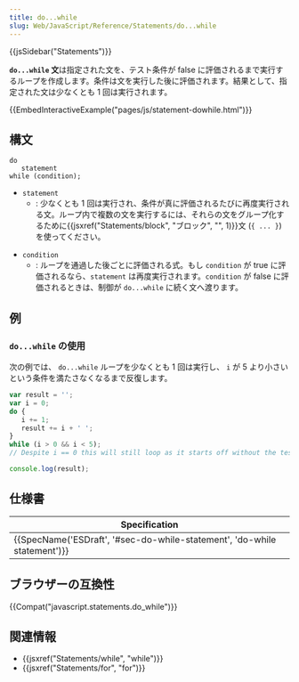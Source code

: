 ```yaml
---
title: do...while
slug: Web/JavaScript/Reference/Statements/do...while
---
```

{{jsSidebar("Statements")}}

**`do...while` 文**は指定された文を、テスト条件が false に評価されるまで実行するループを作成します。条件は文を実行した後に評価されます。結果として、指定された文は少なくとも 1 回は実行されます。

{{EmbedInteractiveExample("pages/js/statement-dowhile.html")}}

## 構文

```
do
   statement
while (condition);
```

- `statement`
  - : 少なくとも 1 回は実行され、条件が真に評価されるたびに再度実行される文。ループ内で複数の文を実行するには、それらの文をグループ化するために{{jsxref("Statements/block", "ブロック", "", 1)}}文 (`{ ... }`) を使ってください。

<!---->

- `condition`
  - : ループを通過した後ごとに評価される式。もし `condition` が true に評価されるなら、`statement` は再度実行されます。`condition` が false に評価されるときは、制御が `do...while` に続く文へ渡ります。

## 例

### `do...while` の使用

次の例では、 `do...while` ループを少なくとも 1 回は実行し、 `i` が 5 より小さいという条件を満たさなくなるまで反復します。

```js
var result = '';
var i = 0;
do {
   i += 1;
   result += i + ' ';
}
while (i > 0 && i < 5);
// Despite i == 0 this will still loop as it starts off without the test

console.log(result);
```

## 仕様書

| Specification                                                                                    |
| ------------------------------------------------------------------------------------------------ |
| {{SpecName('ESDraft', '#sec-do-while-statement', 'do-while statement')}} |

## ブラウザーの互換性

{{Compat("javascript.statements.do_while")}}

## 関連情報

- {{jsxref("Statements/while", "while")}}
- {{jsxref("Statements/for", "for")}}
